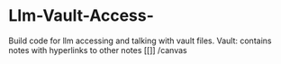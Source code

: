 # Llm-Vault-Access-
Build code for llm accessing and talking with vault files. Vault: contains notes with hyperlinks to other notes [[]] /canvas
